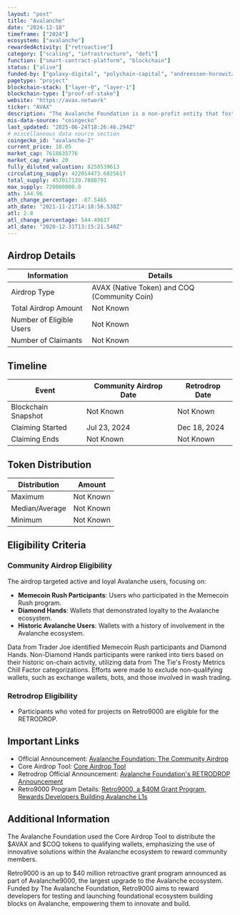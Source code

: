 ```yaml
---
layout: "post"
title: "Avalanche"
date: "2024-12-18"
timeframe: ["2024"]
ecosystem: ["avalanche"]
rewardedActivity: ["retroactive"]
category: ["scaling", "infrastructure", "defi"]
function: ["smart-contract-platform", "blockchain"]
status: ["alive"]
funded-by: ["galaxy-digital", "polychain-capital", "andreessen-horowitz-a16z", "world-liberty-financial", "dragonfly-capital", "defiance-capital"]
pagetype: "project"
blockchain-stack: ["layer-0", "layer-1"]
blockchain-type: ["proof-of-stake"]
website: "https://avax.network"
ticker: "AVAX"
description: "The Avalanche Foundation is a non-profit entity that fosters the advancement and growth of the Avalanche platform for the world."
mis-data-source: "coingecko"
last_updated: "2025-06-24T18:26:46.294Z"
# miscellaneous data source section
coingecko_id: "avalanche-2"
current_price: 18.05
market_cap: 7618635776
market_cap_rank: 20
fully_diluted_valuation: 8250539613
circulating_supply: 422014473.6025617
total_supply: 457017139.7880791
max_supply: 720000000.0
ath: 144.96
ath_change_percentage: -87.5465
ath_date: "2021-11-21T14:18:56.538Z"
atl: 2.8
atl_change_percentage: 544.49617
atl_date: "2020-12-31T13:15:21.540Z"
---
```


## Airdrop Details

| Information              | Details                                      |
| ------------------------ | -------------------------------------------- |
| Airdrop Type             | AVAX (Native Token) and COQ (Community Coin) |
| Total Airdrop Amount     | Not Known                                    |
| Number of Eligible Users | Not Known                                    |
| Number of Claimants      | Not Known                                    |

## Timeline

| Event               | Community Airdrop Date | Retrodrop Date |
| ------------------- | ---------------------- | -------------- |
| Blockchain Snapshot | Not Known              | Not Known      |
| Claiming Started    | Jul 23, 2024           | Dec 18, 2024   |
| Claiming Ends       | Not Known              | Not Known      |

## Token Distribution

| Distribution   | Amount    |
| -------------- | --------- |
| Maximum        | Not Known |
| Median/Average | Not Known |
| Minimum        | Not Known |

## Eligibility Criteria

### Community Airdrop Eligibility

The airdrop targeted active and loyal Avalanche users, focusing on:

- **Memecoin Rush Participants**: Users who participated in the Memecoin Rush program.
- **Diamond Hands**: Wallets that demonstrated loyalty to the Avalanche ecosystem.
- **Historic Avalanche Users**: Wallets with a history of involvement in the Avalanche ecosystem.

Data from Trader Joe identified Memecoin Rush participants and Diamond Hands. Non-Diamond Hands participants were ranked into tiers based on their historic on-chain activity, utilizing data from The Tie's Frosty Metrics Chill Factor categorizations. Efforts were made to exclude non-qualifying wallets, such as exchange wallets, bots, and those involved in wash trading.

### Retrodrop Eligibility

- Participants who voted for projects on Retro9000 are eligible for the RETRODROP.

## Important Links

- Official Announcement: [Avalanche Foundation: The Community Airdrop](https://www.avax.network/blog/avalanche-foundation-the-community-airdrop)
- Core Airdrop Tool: [Core Airdrop Tool](https://www.avax.network/blog/core-airdrop-tool-distribute-tokens-and-reward-your-community-on-avalanche)
- Retrodrop Official Announcement: [Avalanche Foundation's RETRODROP Announcement](https://x.com/AvalancheFDN/status/1869429830196048212)
- Retro9000 Program Details: [Retro9000, a $40M Grant Program, Rewards Developers Building Avalanche L1s](https://www.avax.network/blog/retro9000-a-40m-grant-program-rewards-developers-building-avalanche-l1s)

## Additional Information

The Avalanche Foundation used the Core Airdrop Tool to distribute the $AVAX and $COQ tokens to qualifying wallets, emphasizing the use of innovative solutions within the Avalanche ecosystem to reward community members.

Retro9000 is an up to $40 million retroactive grant program announced as part of Avalanche9000, the largest upgrade to the Avalanche ecosystem. Funded by The Avalanche Foundation, Retro9000 aims to reward developers for testing and launching foundational ecosystem building blocks on Avalanche, empowering them to innovate and build.